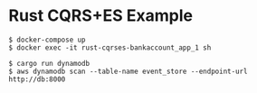 Rust CQRS+ES Example
=============================

    $ docker-compose up
    $ docker exec -it rust-cqrses-bankaccount_app_1 sh

    $ cargo run dynamodb
    $ aws dynamodb scan --table-name event_store --endpoint-url http://db:8000
